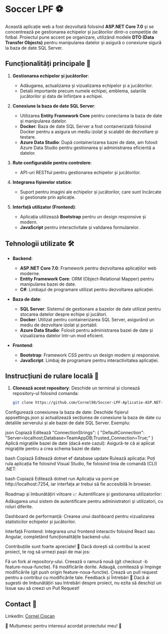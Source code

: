 # Soccer LPF ⚽

Această aplicație web a fost dezvoltată folosind **ASP.NET Core 7.0** și se concentrează pe gestionarea echipelor și jucătorilor dintr-o competiție de fotbal. Proiectul pune accent pe organizare, utilizând modele **DTO (Data Transfer Objects)** pentru manipularea datelor și asigură o conexiune sigură la baza de date SQL Server.

## Funcționalități principale 🚀

1. **Gestionarea echipelor și jucătorilor**:
   - Adăugarea, actualizarea și vizualizarea echipelor și a jucătorilor.
   - Detalii importante precum numele echipei, emblema, salariile jucătorilor și data de înființare a echipei.

2. **Conexiune la baza de date SQL Server**:
   - Utilizarea **Entity Framework Core** pentru conectarea la baza de date și manipularea datelor.
   - **Docker**: Baza de date SQL Server a fost containerizată folosind Docker pentru a asigura un mediu izolat și scalabil de dezvoltare și testare.
   - **Azure Data Studio**: După containerizarea bazei de date, am folosit Azure Data Studio pentru gestionarea și administrarea eficientă a datelor.

3. **Rute configurabile pentru controlere**:
   - API-uri RESTful pentru gestionarea echipelor și jucătorilor.

4. **Integrarea fișierelor statice**:
   - Suport pentru imagini ale echipelor și jucătorilor, care sunt încărcate și gestionate prin aplicație.

5. **Interfață utilizator (Frontend)**:
   - Aplicația utilizează **Bootstrap** pentru un design responsive și modern.
   - **JavaScript** pentru interactivitate și validarea formularelor.

## Tehnologii utilizate 🛠️

- **Backend**:
  - **ASP.NET Core 7.0**: Framework pentru dezvoltarea aplicațiilor web moderne.
  - **Entity Framework Core**: ORM (Object-Relational Mapper) pentru manipularea bazei de date.
  - **C#**: Limbajul de programare utilizat pentru dezvoltarea aplicației.

- **Baza de date**:
  - **SQL Server**: Sistemul de gestionare a bazelor de date utilizat pentru stocarea datelor despre echipe și jucători.
  - **Docker**: Utilizat pentru containerizarea SQL Server, asigurând un mediu de dezvoltare izolat și portabil.
  - **Azure Data Studio**: Folosit pentru administrarea bazei de date și vizualizarea datelor într-un mod eficient.

- **Frontend**:
  - **Bootstrap**: Framework CSS pentru un design modern și responsive.
  - **JavaScript**: Limbaj de programare pentru interactivitatea aplicației.

## Instrucțiuni de rulare locală 🔧

1. **Clonează acest repository**:
   Deschide un terminal și clonează repository-ul folosind comanda:
   ```bash
   git clone https://github.com/Cornel98/Soccer-LPF-Aplicatie-ASP.NET-.git
Configurează conexiunea la baza de date: Deschide fișierul appsettings.json și actualizează secțiunea de conexiune la baza de date cu detaliile serverului și ale bazei de date SQL Server. Exemplu:

json
Copiază
Editează
"ConnectionStrings": {
  "DefaultConnection": "Server=localhost;Database=TeamAppDB;Trusted_Connection=True;"
}
Aplică migrațiile bazei de date (dacă este cazul): Asigură-te că ai aplicat migrațiile pentru a crea schema bazei de date:

bash
Copiază
Editează
dotnet ef database update
Rulează aplicația: Poți rula aplicația fie folosind Visual Studio, fie folosind linia de comandă (CLI) .NET:

bash
Copiază
Editează
dotnet run
Aplicația va porni pe http://localhost:7254, iar interfața ar trebui să fie accesibilă în browser.

Roadmap și îmbunătățiri viitoare 📈
Autentificare și gestionarea utilizatorilor: Adăugarea unui sistem de autentificare pentru administratori și utilizatori, cu roluri diferite.

Dashboard de performanță: Crearea unui dashboard pentru vizualizarea statisticilor echipelor și jucătorilor.

Interfață Frontend: Integrarea unui frontend interactiv folosind React sau Angular, completând funcționalitățile backend-ului.

Contribuțiile sunt foarte apreciate! 🙌
Dacă dorești să contribui la acest proiect, te rog să urmezi pașii de mai jos:

Fă un fork al repository-ului.
Creează o ramură nouă (git checkout -b feature-noua-functie).
Fă modificările dorite.
Adaugă, comitează și împinge modificările (git push origin feature-noua-functie).
Crează un pull request pentru a contribui cu modificările tale.
Feedback și Întrebări 💬
Dacă ai sugestii de îmbunătățiri sau întrebări despre proiect, nu ezita să deschizi un Issue sau să creezi un Pull Request!

## Contact 📧
LinkedIn: [Cornel Ciocan](https://www.linkedin.com/in/cornel-ciocan-0b9917311/)

🎉 Mulțumesc pentru interesul acordat proiectului meu! 🎉
